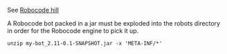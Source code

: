 See [Robocode hill](web/README.md)


A Robocode bot packed in a jar must be exploded into the robots directory in
order for the Robocode engine to pick it up.

    unzip my-bot_2.11-0.1-SNAPSHOT.jar -x 'META-INF/*'
